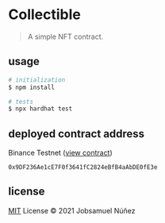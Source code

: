 # Collectible

> A simple NFT contract.

<!-- #### [Live demo](https://jobsa.co/collectable) -->

## usage

```sh
# initialization
$ npm install

# tests
$ npx hardhat test
```

## deployed contract address

Binance Testnet ([view contract](https://testnet.bscscan.com/address/0x9DF236Ae1cE7F0f3641fC2824eBfB4aAbDE0fE3e))

`0x9DF236Ae1cE7F0f3641fC2824eBfB4aAbDE0fE3e`

## license

[MIT](http://opensource.org/licenses/MIT) License © 2021 Jobsamuel Núñez
